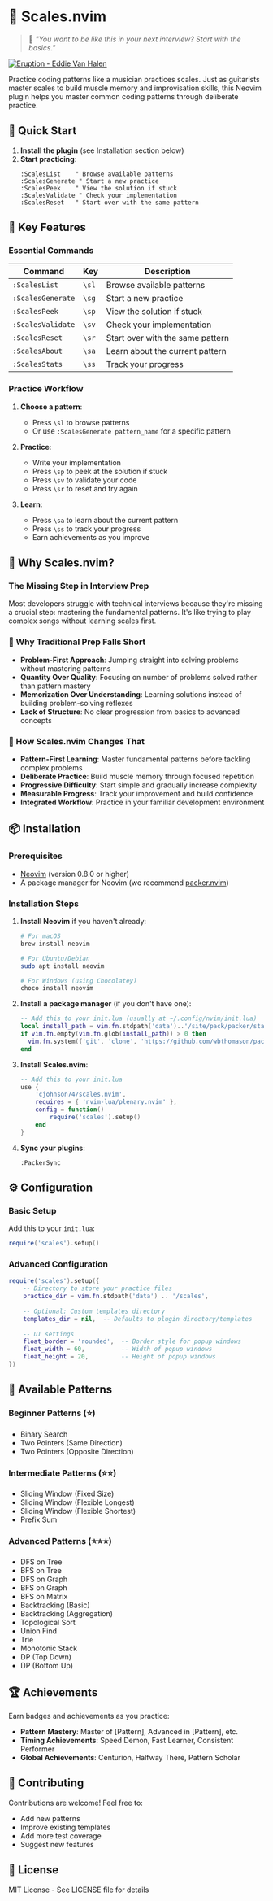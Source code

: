 # 🎸 Scales.nvim

> 🎵 *"You want to be like this in your next interview? Start with the basics."*

[![Eruption - Eddie Van Halen](https://img.youtube.com/vi/L9r-NxuYszg/0.jpg)](https://www.youtube.com/watch?v=L9r-NxuYszg&t=152)

Practice coding patterns like a musician practices scales. Just as guitarists master scales to build muscle memory and improvisation skills, this Neovim plugin helps you master common coding patterns through deliberate practice.

## 🚀 Quick Start

1. **Install the plugin** (see Installation section below)
2. **Start practicing**:
   ```vim
   :ScalesList    " Browse available patterns
   :ScalesGenerate " Start a new practice
   :ScalesPeek    " View the solution if stuck
   :ScalesValidate " Check your implementation
   :ScalesReset   " Start over with the same pattern
   ```

## 🎯 Key Features

### Essential Commands
| Command | Key | Description |
|---------|-----|-------------|
| `:ScalesList` | `\sl` | Browse available patterns |
| `:ScalesGenerate` | `\sg` | Start a new practice |
| `:ScalesPeek` | `\sp` | View the solution if stuck |
| `:ScalesValidate` | `\sv` | Check your implementation |
| `:ScalesReset` | `\sr` | Start over with the same pattern |
| `:ScalesAbout` | `\sa` | Learn about the current pattern |
| `:ScalesStats` | `\ss` | Track your progress |

### Practice Workflow
1. **Choose a pattern**:
   - Press `\sl` to browse patterns
   - Or use `:ScalesGenerate pattern_name` for a specific pattern

2. **Practice**:
   - Write your implementation
   - Press `\sp` to peek at the solution if stuck
   - Press `\sv` to validate your code
   - Press `\sr` to reset and try again

3. **Learn**:
   - Press `\sa` to learn about the current pattern
   - Press `\ss` to track your progress
   - Earn achievements as you improve

## 🎸 Why Scales.nvim?

### The Missing Step in Interview Prep
Most developers struggle with technical interviews because they're missing a crucial step: mastering the fundamental patterns. It's like trying to play complex songs without learning scales first.

### 🤔 Why Traditional Prep Falls Short
- **Problem-First Approach**: Jumping straight into solving problems without mastering patterns
- **Quantity Over Quality**: Focusing on number of problems solved rather than pattern mastery
- **Memorization Over Understanding**: Learning solutions instead of building problem-solving reflexes
- **Lack of Structure**: No clear progression from basics to advanced concepts

### 🎸 How Scales.nvim Changes That
- **Pattern-First Learning**: Master fundamental patterns before tackling complex problems
- **Deliberate Practice**: Build muscle memory through focused repetition
- **Progressive Difficulty**: Start simple and gradually increase complexity
- **Measurable Progress**: Track your improvement and build confidence
- **Integrated Workflow**: Practice in your familiar development environment

## 📦 Installation

### Prerequisites
- [Neovim](https://neovim.io/) (version 0.8.0 or higher)
- A package manager for Neovim (we recommend [packer.nvim](https://github.com/wbthomason/packer.nvim))

### Installation Steps
1. **Install Neovim** if you haven't already:
   ```bash
   # For macOS
   brew install neovim
   
   # For Ubuntu/Debian
   sudo apt install neovim
   
   # For Windows (using Chocolatey)
   choco install neovim
   ```

2. **Install a package manager** (if you don't have one):
   ```lua
   -- Add this to your init.lua (usually at ~/.config/nvim/init.lua)
   local install_path = vim.fn.stdpath('data')..'/site/pack/packer/start/packer.nvim'
   if vim.fn.empty(vim.fn.glob(install_path)) > 0 then
     vim.fn.system({'git', 'clone', 'https://github.com/wbthomason/packer.nvim', install_path})
   end
   ```

3. **Install Scales.nvim**:
   ```lua
   -- Add this to your init.lua
   use {
       'cjohnson74/scales.nvim',
       requires = { 'nvim-lua/plenary.nvim' },
       config = function()
           require('scales').setup()
       end
   }
   ```

4. **Sync your plugins**:
   ```vim
   :PackerSync
   ```

## ⚙️ Configuration

### Basic Setup
Add this to your `init.lua`:
```lua
require('scales').setup()
```

### Advanced Configuration
```lua
require('scales').setup({
    -- Directory to store your practice files
    practice_dir = vim.fn.stdpath('data') .. '/scales',
    
    -- Optional: Custom templates directory
    templates_dir = nil,  -- Defaults to plugin directory/templates
    
    -- UI settings
    float_border = 'rounded',  -- Border style for popup windows
    float_width = 60,          -- Width of popup windows
    float_height = 20,         -- Height of popup windows
})
```

## 🎸 Available Patterns

### Beginner Patterns (⭐)
- Binary Search
- Two Pointers (Same Direction)
- Two Pointers (Opposite Direction)

### Intermediate Patterns (⭐⭐)
- Sliding Window (Fixed Size)
- Sliding Window (Flexible Longest)
- Sliding Window (Flexible Shortest)
- Prefix Sum

### Advanced Patterns (⭐⭐⭐)
- DFS on Tree
- BFS on Tree
- DFS on Graph
- BFS on Graph
- BFS on Matrix
- Backtracking (Basic)
- Backtracking (Aggregation)
- Topological Sort
- Union Find
- Trie
- Monotonic Stack
- DP (Top Down)
- DP (Bottom Up)

## 🏆 Achievements

Earn badges and achievements as you practice:
- **Pattern Mastery**: Master of [Pattern], Advanced in [Pattern], etc.
- **Timing Achievements**: Speed Demon, Fast Learner, Consistent Performer
- **Global Achievements**: Centurion, Halfway There, Pattern Scholar

## 🤝 Contributing

Contributions are welcome! Feel free to:
- Add new patterns
- Improve existing templates
- Add more test coverage
- Suggest new features

## 📝 License

MIT License - See LICENSE file for details
